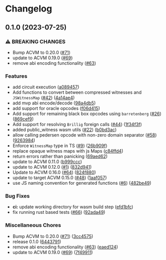 # Changelog

## 0.1.0 (2023-07-25)


### ⚠ BREAKING CHANGES

* Bump ACVM to 0.20.0 ([#71](https://github.com/noir-lang/acvm-simulator/issues/71))
* update to ACVM 0.19.0 ([#69](https://github.com/noir-lang/acvm-simulator/issues/69))
* remove abi encoding functionality ([#63](https://github.com/noir-lang/acvm-simulator/issues/63))

### Features

* add circuit execution ([a089457](https://github.com/noir-lang/acvm-simulator/commit/a089457bc334cd8dc54c934b73b6a1cc41fe611e))
* Add functions to convert between compressed witnesses and `JSWitnessMap` ([#42](https://github.com/noir-lang/acvm-simulator/issues/42)) ([4a14ae4](https://github.com/noir-lang/acvm-simulator/commit/4a14ae475d27d85dd1f6ef6966a8aa9313f7f2bc))
* add mvp abi encode/decode ([98a4db5](https://github.com/noir-lang/acvm-simulator/commit/98a4db5a2ee5a68879fe02f0c4e3fdd5b7b602cd))
* add support for oracle opcodes ([f06d415](https://github.com/noir-lang/acvm-simulator/commit/f06d4151becb8de056da5295ab829d629b27be41))
* Add support for remaining black box opcodes using `barretenberg` ([#26](https://github.com/noir-lang/acvm-simulator/issues/26)) ([869cef9](https://github.com/noir-lang/acvm-simulator/commit/869cef91184dbd2a87b48ded6b9745b80e9bfcc3))
* Add support for resolving `Brillig` foreign calls ([#44](https://github.com/noir-lang/acvm-simulator/issues/44)) ([1f34f3f](https://github.com/noir-lang/acvm-simulator/commit/1f34f3fca27bde1637e1b6220f1f5771dc5c9b66))
* added public_witness wasm utils ([#22](https://github.com/noir-lang/acvm-simulator/issues/22)) ([b0bd3ac](https://github.com/noir-lang/acvm-simulator/commit/b0bd3ac6d6f4ae0c2bb052d980c20f1ce4eb62ed))
* allow calling pedersen opcode with non-zero domain separator ([#58](https://github.com/noir-lang/acvm-simulator/issues/58)) ([9263984](https://github.com/noir-lang/acvm-simulator/commit/9263984cd1ab4e21ec1a43010890e09c446b91a0))
* Enforce `WitnessMap` type in TS ([#9](https://github.com/noir-lang/acvm-simulator/issues/9)) ([26b909f](https://github.com/noir-lang/acvm-simulator/commit/26b909f39d8678981bf9762a8319bbce117ddbb1))
* replace opaque witness maps with js Maps ([c84ffd4](https://github.com/noir-lang/acvm-simulator/commit/c84ffd49721f5da6eb48f15664f677196e4e237e))
* return errors rather than panicking ([69aed62](https://github.com/noir-lang/acvm-simulator/commit/69aed626d4b2e486e905b1903dd310bc6996dcd3))
* update to ACVM 0.11.0 ([b999ccc](https://github.com/noir-lang/acvm-simulator/commit/b999ccc61bff23275116f2ec557d54fdcced32a9))
* update to ACVM 0.12.0 ([#1](https://github.com/noir-lang/acvm-simulator/issues/1)) ([832d941](https://github.com/noir-lang/acvm-simulator/commit/832d941e62bb2591476334fc3e56034fdf20f49f))
* Update to ACVM 0.16.0 ([#64](https://github.com/noir-lang/acvm-simulator/issues/64)) ([824f880](https://github.com/noir-lang/acvm-simulator/commit/824f88016ece9f92ae9abe5185533c72eab580be))
* update to target ACVM 0.15.0 ([#48](https://github.com/noir-lang/acvm-simulator/issues/48)) ([1aaf057](https://github.com/noir-lang/acvm-simulator/commit/1aaf057b0cd23a793643d97b1c82b8dd53d33789))
* use JS naming convention for generated functions ([#6](https://github.com/noir-lang/acvm-simulator/issues/6)) ([482be49](https://github.com/noir-lang/acvm-simulator/commit/482be49121cabe3adb00c12da8e35da6519c4918))


### Bug Fixes

* **ci:** update working directory for wasm build step ([efd1bfc](https://github.com/noir-lang/acvm-simulator/commit/efd1bfc700404ce185ea3ceb613004dda43b8eed))
* fix running rust based tests ([#66](https://github.com/noir-lang/acvm-simulator/issues/66)) ([92ada49](https://github.com/noir-lang/acvm-simulator/commit/92ada49488870c81e868b49a337a681a6a44bfce))


### Miscellaneous Chores

* Bump ACVM to 0.20.0 ([#71](https://github.com/noir-lang/acvm-simulator/issues/71)) ([3cc4575](https://github.com/noir-lang/acvm-simulator/commit/3cc4575d83434dfe0294360487138202ca68f516))
* release 0.1.0 ([6443791](https://github.com/noir-lang/acvm-simulator/commit/64437917fd1e6245abefa34ffad7be682b748cf9))
* remove abi encoding functionality ([#63](https://github.com/noir-lang/acvm-simulator/issues/63)) ([eaed124](https://github.com/noir-lang/acvm-simulator/commit/eaed1241289d1d7965d76f11f2ceba4171774f91))
* update to ACVM 0.19.0 ([#69](https://github.com/noir-lang/acvm-simulator/issues/69)) ([7f49911](https://github.com/noir-lang/acvm-simulator/commit/7f49911a0290e00a034f4a83bc93ce3d77a1c0e4))
